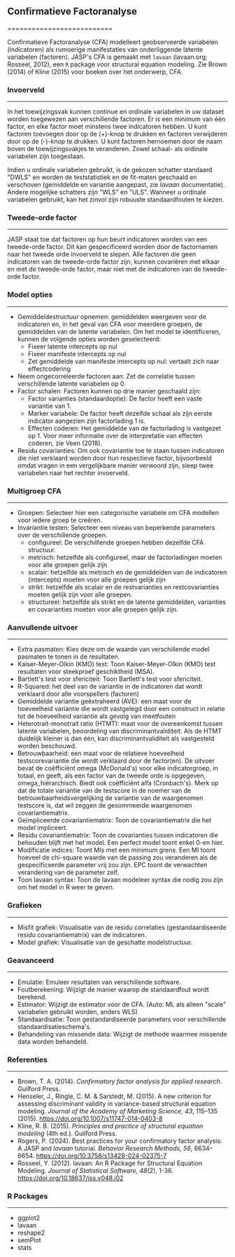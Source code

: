 ## Confirmatieve Factoranalyse
==========================

Confirmatieve Factoranalyse (CFA) modelleert geobserveerde variabelen (indicatoren) als rumoerige manifestaties van onderliggende latente variabelen (factoren). JASP's CFA is gemaakt met `lavaan` (lavaan.org; Rosseel, 2012), een `R` package voor structural equation modeling. Zie Brown (2014) of Kline (2015) voor boeken over het onderwerp, CFA.

### Invoerveld
-------
In het toewijzingsvak kunnen continue en ordinale variabelen in uw dataset worden toegewezen aan verschillende factoren. Er is een minimum van één factor, en elke factor moet minstens twee indicatoren hebben. U kunt factoren toevoegen door op de (+)-knop te drukken en factoren verwijderen door op de (-)-knop te drukken. U kunt factoren hernoemen door de naam boven de toewijzingsvakjes te veranderen. Zowel schaal- als ordinale variabelen zijn toegestaan. 

Indien u ordinale variabelen gebruikt, is de gekozen schatter standaard "DWLS" en worden de teststatistiek en de fit-maten geschaald en verschoven (gemiddelde en variantie aangepast, zie *lavaan* documentatie). Andere mogelijke schatters zijn "WLS" en "ULS". Wanneer u ordinale variabelen gebruikt, kan het zinvol zijn robuuste standaardfouten te kiezen.

### Tweede-orde factor
-------
JASP staat toe dat factoren op hun beurt indicatoren worden van een tweede-orde factor. Dit kan gespecificeerd worden door de factornamen naar het tweede orde invoerveld te slepen. Alle factoren die geen indicatoren van de tweede-orde factor zijn, kunnen covariëren met elkaar en met de tweede-orde factor, maar niet met de indicatoren van de tweede-orde factor.

### Model opties
-------
- Gemiddeldestructuur opnemen: gemiddelden weergeven voor de indicatoren en, in het geval van CFA voor meerdere groepen, de gemiddelden van de latente variabelen. Om het model te identificeren, kunnen de volgende opties worden geselecteerd:
  - Fixeer latente intercepts op nul
  - Fixeer manifeste intercepts op nul
  - Zet gemiddelde van manifeste intercepts op nul: vertaalt zich naar effectcodering
- Neem ongecorreleerde factoren aan: Zet de correlatie tussen verschillende latente variabelen op 0.
- Factor schalen: Factoren kunnen op drie manier geschaald zijn:
  - Factor varianties (standaardoptie): De factor heeft een vaste variantie van 1.
  - Marker variabele: De factor heeft dezelfde schaal als zijn eerste indicator aangezien zijn factorlading 1 is.
  - Effecten coderen: Het gemiddelde van de factorlading is vastgezet op 1. Voor meer informatie over de interpretatie van effecten coderen, zie Veen (2018).
- Residu covarianties: Om ook covariantie toe te staan tussen indicatoren die niet verklaard worden door hun respectieve factor, bijvoorbeeld omdat vragen in een vergelijkbare manier verwoord zijn, sleep twee variabelen naar het rechter invoerveld. 

### Multigroep CFA
------
- Groepen: Selecteer hier een categorische variabele om CFA modellen voor iedere groep te creëren. 
- Invariantie testen: Selecteer een niveau van beperkende parameters over de verschillende groepen. 
  - configureel: De verschilllende groepen hebben dezelfde CFA structuur.
  - metrisch: hetzelfde als configureel, maar de factorladingen moeten voor alle groepen gelijk zijn
  - scalair: hetzelfde als metrisch en de gemiddelden van de indicatoren (intercepts) moeten voor alle groepen gelijk zijn
  - strikt: hetzelfde als scalair en de restvarianties en restcovarianties moeten gelijk zijn voor alle groepen.
  - structureel: hetzelfde als strikt en de latente gemiddelden, varianties en covarianties moeten voor alle groepen gelijk zijn.

### Aanvullende uitvoer
-------
- Extra pasmaten: Kies deze om de waarde van verschillende model pasmaten te tonen in de resultaten.
- Kaiser-Meyer-Olkin (KMO) test: Toon Kaiser-Meyer-Olkin (KMO) test resultaten voor steekproef geschiktheid (MSA).
- Bartlett's test voor sfericiteit: Toon Bartlett's test voor sfericiteit.
- R-Squared: het deel van de variantie in de indicatoren dat wordt verklaard door alle voorspellers (factoren)
- Gemiddelde variantie geëxtraheerd (AVE): een maat voor de hoeveelheid variantie die wordt vastgelegd door een construct in relatie tot de hoeveelheid variantie als gevolg van meetfouten
- Heterotrait-monotrait ratio (HTMT): maat voor de overeenkomst tussen latente variabelen, beoordeling van discriminantvaliditeit. Als de HTMT duidelijk kleiner is dan één, kan discriminantvaliditeit als vastgesteld worden beschouwd.
- Betrouwbaarheid: een maat voor de relatieve hoeveelheid testscorevariantie die wordt verklaard door de factor(en). De uitvoer bevat de coëfficiënt omega (McDonald's) voor elke indicatorgroep, in totaal, en geeft, als een factor van de tweede orde is opgegeven, omega_hiërarchisch. Biedt ook coëfficiënt alfa (Cronbach's). Merk op dat de totale variantie van de testscore in de noemer van de betrouwbaarheidsvergelijking de variantie van de waargenomen testscore is, dat wil zeggen de gesommeerde waargenomen covariantiematrix.
- Geïmpliceerde covariantiematrix: Toon de covariantiematrix die het model impliceert.
- Residu covariantiematrix: Toon de covarianties tussen indicatoren die behouden blijft met het model. Een perfect model toont enkel 0-en hier. 
- Modificatie indices: Toont MIs met een minimum grens. Een MI toont hoeveel de chi-square waarde van de passing zou veranderen als de gespecificeerde parameter vrij zou zijn. EPC toont de verwachten verandering van de parameter zelf.
- Toon lavaan syntax: Toon de lavaan modeleer syntax die nodig zou zijn om het model in R weer te geven.
  
### Grafieken
-------
- Misfit grafiek: Visualisatie van de residu correlaties (gestandaardiseerde residu covariantiematrix) van de indicatoren.
- Model grafiek: Visualisatie van de geschatte modelstructuur.

### Geavanceerd
-------
- Emulatie: Emuleer resultaten van verschillende software.
- Foutberekening: Wijzigt de manier waarop de standaardfout wordt berekend.
- Estimator: Wijzigt de estimator voor de CFA. (Auto: ML als alleen "scale" variabelen gebruikt worden, anders WLS)
- Standaardisatie: Toon gestandardiseerde parameters voor verschillende standaardisatieschema's.
- Behandeling van missende data: Wijzigt de methode waarmee missende data worden behandeld.

### Referenties
-------
- Brown, T. A. (2014). *Confirmatory factor analysis for applied research*. Guilford Press. 
- Henseler, J., Ringle, C. M. & Sarstedt, M. (2015). A new criterion for assessing discriminant validity in variance-based structural equation modeling. *Journal of the Academy of Marketing Science, 43*, 115–135 (2015). https://doi.org/10.1007/s11747-014-0403-8
- Kline, R. B. (2015). *Principles and practice of structural equation modeling* (4th ed.). Guilford Press.
- Rogers, P. (2024). Best practices for your confirmatory factor analysis: A JASP and *lavaan* tutorial. *Behavior Research Methods, 56*, 6634–6654. https://doi.org/10.3758/s13428-024-02375-7
- Rosseel, Y. (2012). lavaan: An R Package for Structural Equation Modeling. *Journal of Statistical Software, 48*(2), 1-36. https://doi.org/10.18637/jss.v048.i02

### R Packages
---
- ggplot2
- lavaan
- reshape2
- semPlot
- stats
